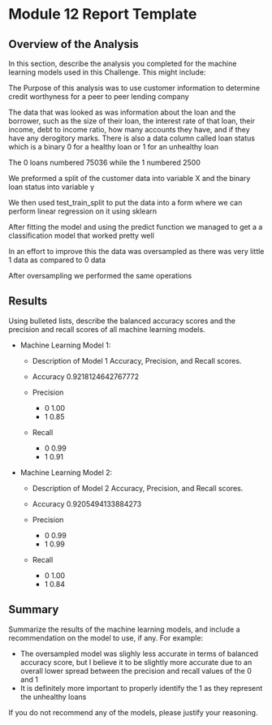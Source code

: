 # Module 12 Report Template

## Overview of the Analysis

In this section, describe the analysis you completed for the machine learning models used in this Challenge. This might include:

The Purpose of this analysis was to use customer information to determine credit worthyness for a peer to peer lending company

The data that was looked as was information about the loan and the borrower, such as the size of their loan, the interest rate of that loan, their income, debt to income ratio, how many accounts they have, and if they have any derogitory marks. There is also a data column called loan status which is a binary 0 for a healthy loan or 1 for an unhealthy loan

The 0 loans numbered 75036 while the 1 numbered 2500

We preformed a split of the customer data into variable X and the binary loan status into variable y 

We then used test_train_split to put the data into a form where we can perform linear regression on it using sklearn

After fitting the model and using the predict function we managed to get a a classification model that worked pretty well

In an effort to improve this the data was oversampled as there was very little 1 data as compared to 0 data

After oversampling we performed the same operations 

## Results

Using bulleted lists, describe the balanced accuracy scores and the precision and recall scores of all machine learning models.

* Machine Learning Model 1:
  * Description of Model 1 Accuracy, Precision, and Recall scores.
  
  * Accuracy  0.9218124642767772

  * Precision 
      - 0 1.00 
      - 1 0.85
  * Recall 
      - 0 0.99
      - 1 0.91



* Machine Learning Model 2:
  * Description of Model 2 Accuracy, Precision, and Recall scores.
  
  * Accuracy 0.9205494133884273
  
  * Precision 
      - 0 0.99
      - 1 0.99
  * Recall 
      - 0 1.00
      - 1 0.84


## Summary

Summarize the results of the machine learning models, and include a recommendation on the model to use, if any. For example:
* The oversampled model was slighly less accurate in terms of balanced accuracy score, but I believe it to be slightly more accurate due to an overall lower spread between the precision and recall values of the 0 and 1
* It is definitely more important to properly identify the 1 as they represent the unhealthy loans

If you do not recommend any of the models, please justify your reasoning.
